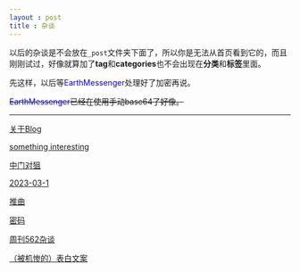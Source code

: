 ```yaml
---
layout : post
title : 杂谈
---
```

以后的杂谈是不会放在`_post`文件夹下面了，所以你是无法从首页看到它的，而且刚刚试过，好像就算加了**tag**和**categories**也不会出现在**分类**和**标签**里面。

先这样，以后等<span style="color:#00f"  >EarthMessenger</span>处理好了加密再说。

~~<span style="color:#00f"  >EarthMessenger</span>已经在使用手动base64了好像。~~

---

[关于Blog](http://fat-old-eight.github.io/others/NheBolg.html)

[something interesting](http://fat-old-eight.github.io/others/sth-int.html)

[中门对狙](http://fat-old-eight.github.io/others/hack-it.html)

[2023-03-1](http://fat-old-eight.github.io/others/wssb.html)

[推曲](http://fat-old-eight.github.io/others/GOODSONG.html)

[密码](http://fat-old-eight.github.io/others/key.html)

[周刊562杂谈](http://fat-old-eight.github.io/others/GUMI562.html)

[（被机惨的）表白文案](http://fat-old-eight.github.io/others/foo.html)

<!--杂谈之所以是杂谈因为它是随便写的-->
